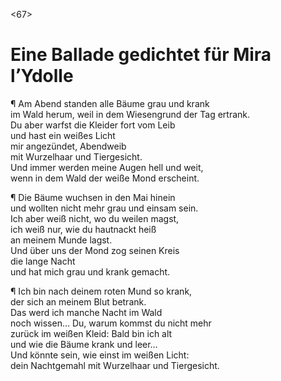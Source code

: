 <67>

# Eine Ballade gedichtet für Mira l՚Ydolle

¶ Am Abend standen alle Bäume grau und krank  
im Wald herum, weil in dem Wiesengrund der Tag ertrank.  
Du aber warfst die Kleider fort vom Leib  
und hast ein weißes Licht  
mir angezündet, Abendweib  
mit Wurzelhaar und Tiergesicht.  
Und immer werden meine Augen hell und weit,  
wenn in dem Wald der weiße Mond erscheint.

¶ Die Bäume wuchsen in den Mai hinein  
und wollten nicht mehr grau und einsam sein.  
Ich aber weiß nicht, wo du weilen magst,  
ich weiß nur, wie du hautnackt heiß  
an meinem Munde lagst.  
Und über uns der Mond zog seinen Kreis  
die lange Nacht  
und hat mich grau und krank gemacht.

¶ Ich bin nach deinem roten Mund so krank,  
der sich an meinem Blut betrank.  
Das werd ich manche Nacht im Wald  
noch wissen… Du, warum kommst du nicht mehr  
zurück im weißen Kleid: Bald bin ich alt  
und wie die Bäume krank und leer…  
Und könnte sein, wie einst im weißen Licht:  
dein Nachtgemahl mit Wurzelhaar und Tiergesicht.
